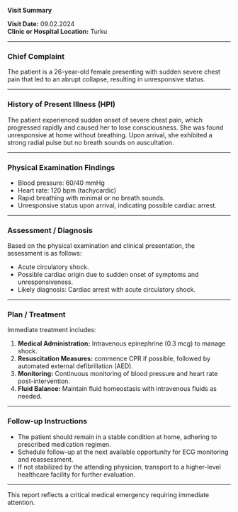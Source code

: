 

**Visit Summary**

**Visit Date:** 09.02.2024  
**Clinic or Hospital Location:** Turku  

---

### **Chief Complaint**
The patient is a 26-year-old female presenting with sudden severe chest pain that led to an abrupt collapse, resulting in unresponsive status.

---

### **History of Present Illness (HPI)**
The patient experienced sudden onset of severe chest pain, which progressed rapidly and caused her to lose consciousness. She was found unresponsive at home without breathing. Upon arrival, she exhibited a strong radial pulse but no breath sounds on auscultation.

---

### **Physical Examination Findings**
- Blood pressure: 60/40 mmHg
- Heart rate: 120 bpm (tachycardic)
- Rapid breathing with minimal or no breath sounds.
- Unresponsive status upon arrival, indicating possible cardiac arrest.

---

### **Assessment / Diagnosis**
Based on the physical examination and clinical presentation, the assessment is as follows:
- Acute circulatory shock.
- Possible cardiac origin due to sudden onset of symptoms and unresponsiveness.
- Likely diagnosis: Cardiac arrest with acute circulatory shock.

---

### **Plan / Treatment**
Immediate treatment includes:
1. **Medical Administration:** Intravenous epinephrine (0.3 mcg) to manage shock.
2. **Resuscitation Measures:** commence CPR if possible, followed by automated external defibrillation (AED).
3. **Monitoring:** Continuous monitoring of blood pressure and heart rate post-intervention.
4. **Fluid Balance:** Maintain fluid homeostasis with intravenous fluids as needed.

---

### **Follow-up Instructions**
- The patient should remain in a stable condition at home, adhering to prescribed medication regimen.
- Schedule follow-up at the next available opportunity for ECG monitoring and reassessment.
- If not stabilized by the attending physician, transport to a higher-level healthcare facility for further evaluation.

---

This report reflects a critical medical emergency requiring immediate attention.